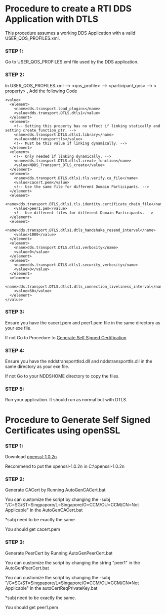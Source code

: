 # Procedure to create a RTI DDS Application with DTLS

This procedure assumes a working DDS Application with a valid USER_QOS_PROFILES.xml.

### STEP 1:
Go to USER_QOS_PROFILES.xml file used by the DDS application.


### STEP 2:
In USER_QOS_PROFILES.xml --> <qos_profile> --> <participant_qos> --> < property> , Add the following Code

  

```
<value>
  <element>
    <name>dds.transport.load_plugins</name>
    <value>dds.transport.DTLS.dtls1</value>
  </element>
  <element>
    <!-- Setting this property has no effect if linking statically and setting create_function_ptr. -->
    <name>dds.transport.DTLS.dtls1.library</name>
    <value>nddstransporttls</value>
    <!-- Must be this value if linking dynamically. -->
  </element>
  <element>
    <!-- Only needed if linking dynamically. -->
    <name>dds.transport.DTLS.dtls1.create_function</name>
    <value>NDDS_Transport_DTLS_create</value>
  </element>
  <element>
    <name>dds.transport.DTLS.dtls1.tls.verify.ca_file</name>
    <value>cacert.pem</value>
    <!-- Use the same file for different Domain Participants. -->
  </element>
  <element>
    <name>dds.transport.DTLS.dtls1.tls.identity.certificate_chain_file</name>
    <value>peer1.pem</value>
    <!-- Use different files for different Domain Participants. -->
  </element>
  <element>
    <name>dds.transport.DTLS.dtls1.dtls_handshake_resend_interval</name>
    <value>1000</value>
  </element>
  <element>
    <name>dds.transport.DTLS.dtls1.verbosity</name>
    <value>0</value>
  </element>
  <element>
    <name>dds.transport.DTLS.dtls1.security_verbosity</name>
    <value>0</value>
  </element>
  <element>
    <name>dds.transport.DTLS.dtls1.dtls_connection_liveliness_interval</name>
    <value>60</value>
  </element>
</value>
```


### STEP 3:
Ensure you have the cacert.pem and peer1.pem file in the same directory as your exe file.

If not Go to Procedure to [Generate Self Signed Certification](https://github.com/chuachongmo/RTIDDS/blob/main/DDS_531/SecureDDS.md#procedure-to-generate-self-signed-certification)

### STEP 4:
Ensure you have the nddstransporttlsd.dll and nddstransporttls.dll in the same directory as your exe file.

If not Go to your NDDSHOME directory to copy the files.

### STEP 5:
Run your application. It should run as normal but with DTLS.  

# Procedure to Generate Self Signed Certificates using openSSL

### STEP 1:
Download [openssl-1.0.2n](https://github.com/chuachongmo/RTIDDS/tree/main/openssl-1.0.2n)

Recommend to put the openssl-1.0.2n in C:\openssl-1.0.2n

### STEP 2:

Generate CACert by Running AutoGenCACert.bat

You can customize the script by changing the -subj "/C=SG/ST=Singpapore/L=Singapore/O=CCM/OU=CCM/CN=Not Applicable" in the AutoGenCACert.bat

*subj need to be exactly the same

You should get cacert.pem

### STEP 3:

Generate PeerCert by Running AutoGenPeerCert.bat

You can customize the script by changing the string "peer1" in the AutoGenPeerCert.bat

You can customize the script by changing the -subj "/C=SG/ST=Singpapore/L=Singapore/O=CCM/OU=CCM/CN=Not Applicable" in the autoCertReqPrivateKey.bat

*subj need to be exactly the same.

You should get peer1.pem


